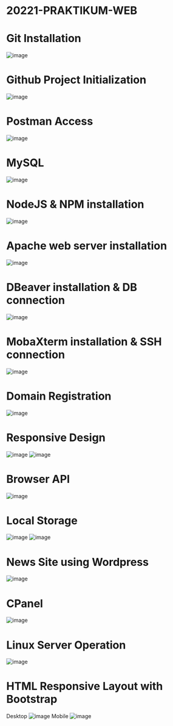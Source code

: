 # 20221-PRAKTIKUM-WEB

# Git Installation
![image](https://user-images.githubusercontent.com/83103988/209563910-f39b29a1-0525-4cc5-920b-b1e1dd95df6c.png)

# Github Project Initialization
![image](https://user-images.githubusercontent.com/83103988/209563988-712259c0-b657-48d0-9905-f1340983f19f.png)

# Postman Access
![image](https://user-images.githubusercontent.com/83103988/209564068-63236a2b-7965-4be1-8ba0-b7d31c89d029.png)

# MySQL
![image](https://user-images.githubusercontent.com/83103988/209564302-97eb7616-fe53-46b0-ac22-178c971adcd2.png)

# NodeJS & NPM installation
![image](https://user-images.githubusercontent.com/83103988/209564351-cb3a7fbf-1850-4132-9d42-cbf87cb7f9ab.png)

# Apache web server installation
![image](https://user-images.githubusercontent.com/83103988/209564410-9936fa1c-443f-4692-8e31-5ecdb1a3858b.png)

# DBeaver installation & DB connection
![image](https://user-images.githubusercontent.com/83103988/209564567-de617f32-582d-45b0-bda4-7b23e0824db6.png)

# MobaXterm installation & SSH connection
![image](https://user-images.githubusercontent.com/83103988/209564646-b047f726-4700-4eb2-82d8-b26a4dc06648.png)

# Domain Registration
![image](https://user-images.githubusercontent.com/83103988/209564702-77a1f4d5-c8d9-4024-a805-ce76c2b3d6e2.png)

# Responsive Design
![image](https://user-images.githubusercontent.com/83103988/209567507-5873ac77-46fd-47c0-8fdd-810b50f9b6ab.png)
![image](https://user-images.githubusercontent.com/83103988/209567601-c2e36284-1d57-497c-a550-5465f7e82f27.png)

# Browser API
![image](https://user-images.githubusercontent.com/83103988/209569125-5a515316-b507-4aca-84e4-dc9f251c9dbd.png)

# Local Storage
![image](https://user-images.githubusercontent.com/83103988/209569382-481f4c3a-5030-4501-b045-64f80dee8e0b.png)
![image](https://user-images.githubusercontent.com/83103988/209569463-dfbfa863-a0d3-4991-9f24-e59087c5470c.png)

# News Site using Wordpress
![image](https://user-images.githubusercontent.com/83103988/209571255-3dae3c90-b094-4fcd-b27e-d95e5f76bd55.png)

# CPanel
![image](https://user-images.githubusercontent.com/83103988/209571364-33f5e99c-6a76-4330-b4f3-6262306099ed.png)

# Linux Server Operation
![image](https://user-images.githubusercontent.com/83103988/209571442-3252dc5d-7e44-4ad4-abdd-4926310f07d4.png)

# HTML Responsive Layout with Bootstrap
Desktop
![image](https://user-images.githubusercontent.com/83103988/209571764-f3d69ec4-4faa-4b8c-9a66-eed20fc7e769.png)
Mobile
![image](https://user-images.githubusercontent.com/83103988/209571894-b9d433a0-f81b-46af-9f54-49024508f6fc.png)








